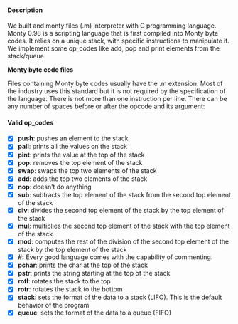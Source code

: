#### Description
We built and monty files (.m) interpreter with C programming language. Monty 0.98 is a scripting language that is first compiled into Monty byte codes. It relies on a unique stack, with specific instructions to manipulate it. We implement some op_codes like add, pop and print elements from the stack/queue.

**Monty byte code files**

Files containing Monty byte codes usually have the .m extension. Most of the industry uses this standard but it is not required by the specification of the language. There is not more than one instruction per line. There can be any number of spaces before or after the opcode and its argument:

#### Valid op_codes
- [X] **push**: pushes an element to the stack
- [X] **pall**: prints all the values on the stack
- [X] **pint**: prints the value at the top of the stack
- [X] **pop**:  removes the top element of the stack
- [X] **swap**: swaps the top two elements of the stack
- [X] **add**: adds the top two elements of the stack
- [X] **nop**: doesn’t do anything
- [X] **sub**: subtracts the top element of the stack from the second top element of the stack
- [X] **div**: divides the second top element of the stack by the top element of the stack
- [X] **mul**: multiplies the second top element of the stack with the top element of the stack
- [X] **mod**: computes the rest of the division of the second top element of the stack by the top element of the stack
- [X] **\#:** Every good language comes with the capability of commenting.
- [X] **pchar**: prints the char at the top of the stack
- [X] **pstr**: prints the string starting at the top of the stack
- [X] **rotl**: rotates the stack to the top
- [X] **rotr**: rotates the stack to the bottom
- [X] **stack**: sets the format of the data to a stack (LIFO). This is the default behavior of the program
- [X] **queue**: sets the format of the data to a queue (FIFO)
